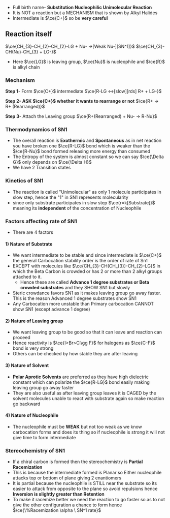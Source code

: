 
- Full birth name- **Substitution Nucleophilic Unimolecular Reaction**
- It is NOT a reaction but a MECHANISM that is shown by Alkyl Halides
- Intermediate is $\ce{C+}$ so be **very careful**

## Reaction itself

$\ce{CH_{3}-CH_{2}-CH_{2}-LG + Nu- ->[Weak Nu-][SN^1]}$ $\ce{CH_{3}-CH(Nu)-CH_{3} + LG-}$ 

- Here $\ce{LG}$ is leaving group, $\ce{Nu}$ is nucleophile and $\ce{R}$ is alkyl chain
### Mechanism

**Step 1**- Form $\ce{C+}$ intermediate
$\ce{R-LG <->[slow][rds] R+ + LG-}$

**Step 2- ASK $\ce{C+}$ whether it wants to rearrange or not**
$\ce{R+ -> R+ (Rearranged)}$

**Step 3**- Attach the Leaving group
$\ce{R+(Rearranged) + Nu- -> R-Nu}$

### Thermodynamics of SN1

- The overall reaction is **Exothermic** and **Spontaneous** as in net reaction you have broken one $\ce{R-LG}$ bond which is weaker than the $\ce{R-Nu}$ bond formed releasing more energy than consumed
- The Entropy of the system is almost constant so we can say $\ce{\Delta G}$ only depends on $\ce{\Delta H}$
- We have 2 Transition states

### Kinetics of SN1

- The reaction is called "Unimolecular" as only 1 molecule participates in slow step, hence the "1" in SN1 represents molecularity
- since only substrate participates in slow step $\ce{r=k[Substrate]}$ meaning its **independent** of the concentration of Nucleophile

### Factors affecting rate of SN1

- There are 4 factors
#### 1) Nature of Substrate

- We want intermediate to be stable and since intermediate is $\ce{C+}$ the general Carbocation stability order is the order of rate of Sn1
- EXCEPT with molecules like $\ce{CH_{3}-CH(CH_{3})-CH_{2}-LG}$ in which the Beta Carbon is crowded or has 2 or more than 2 alkyl groups attached to it.
	 - Hence these are called **Advance 1 degree substrates or Beta crowded substrates** and they SHOW SN1 but slowly
- Steric crowdance favors SN1 as it makes leaving group go away faster. This is the reason Advanced 1 degree substrates show SN1
- Any Carbocation more unstable than Primary carbocation CANNOT show SN1 (except advance 1 degree)

#### 2) Nature of Leaving group

- We want leaving group to be good so that it can leave and reaction can proceed
- Hence reactivity is $\ce{I>Br>Cl\gg F}$ for halogens as $\ce{C-F}$ bond is very strong
- Others can be checked by how stable they are after leaving

#### 3) Nature of Solvent

- **Polar Aprotic Solvents** are preferred as they have high dielectric constant which can polarize the $\ce{R-LG}$ bond easily making leaving group go away faster
- They are also useful as after leaving group leaves it is CAGED by the solvent molecules unable to react with substrate again so make reaction go backward

#### 4) Nature of Nucleophile

- The nucleophile must be **WEAK** but not too weak as we know carbocation forms and does its thing so if nucleophile is strong it will not give time to form intermediate

### Stereochemistry of SN1

- If a chiral carbon is formed then the stereochemistry is **Partial Racemization**
- This is because the intermediate formed is Planar so Either nucleophile attacks top or bottom of plane giving 2 enantiomers
- It is partial because the nucleophile is STILL near the substrate so its easier to attack from opposite to the plane so avoid repulsions hence **Inversion is slightly greater than Retention**
- To make it racemize better we need the reaction to go faster so as to not give the other configuration a chance to form hence $\ce{\%Racemization \alpha \ SN^1 rate}$